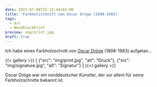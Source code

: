 ```yaml
---
date: 2023-07-08T15:15:44+02:00
title: 'Farbholzschnitt von Oscar Dröge (1898-1983)'
tags:
  - Art
  - WoodblockPrint
preview: img/print.jpg
draft: true
---
```


Ich habe einen Farbholzschnitt von [Oscar Dröge](https://de.wikipedia.org/wiki/Oscar_Droege) (1898-1983) aufgetan...
<!--more-->

{{< gallery >}}
[
  {"src": "img/print.jpg", "alt": "Druck"},
  {"src": "img/signature.jpg", "alt": "Signatur"}
]
{{</ gallery >}}

Oscar Dröge war ein norddeutscher Künstler, der vor allem für seine Farbholzschnitte bekannt ist.

